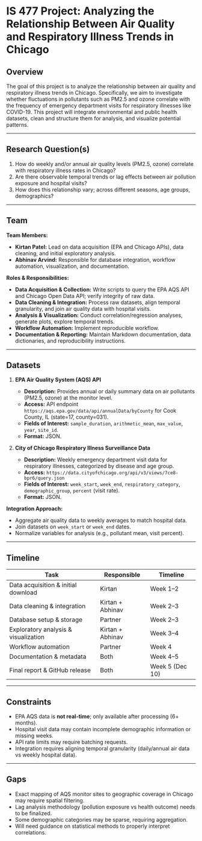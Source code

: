 # IS 477 Project: Analyzing the Relationship Between Air Quality and Respiratory Illness Trends in Chicago

## Overview

The goal of this project is to analyze the relationship between air quality and respiratory illness trends in Chicago. Specifically, we aim to investigate whether fluctuations in pollutants such as PM2.5 and ozone correlate with the frequency of emergency department visits for respiratory illnesses like COVID-19. This project will integrate environmental and public health datasets, clean and structure them for analysis, and visualize potential patterns.

---

## Research Question(s)

1. How do weekly and/or annual air quality levels (PM2.5, ozone) correlate with respiratory illness rates in Chicago?
2. Are there observable temporal trends or lag effects between air pollution exposure and hospital visits?
3. How does this relationship vary; across different seasons, age groups, demographics?

---

## Team

**Team Members:**

- **Kirtan Patel:** Lead on data acquisition (EPA and Chicago APIs), data cleaning, and initial exploratory analysis.
- **Abhinav Arvind:** Responsible for database integration, workflow automation, visualization, and documentation.

**Roles & Responsibilities:**

- **Data Acquisition & Collection:** Write scripts to query the EPA AQS API and Chicago Open Data API; verify integrity of raw data.
- **Data Cleaning & Integration:** Process raw datasets, align temporal granularity, and join air quality data with hospital visits.
- **Analysis & Visualization:** Conduct correlation/regression analyses, generate plots, explore temporal trends.
- **Workflow Automation:** Implement reproducible workflow.
- **Documentation & Reporting:** Maintain Markdown documentation, data dictionaries, and reproducibility instructions.

---

## Datasets

1. **EPA Air Quality System (AQS) API**

   - **Description:** Provides annual or daily summary data on air pollutants (PM2.5, ozone) at the monitor level.
   - **Access:** API endpoint `https://aqs.epa.gov/data/api/annualData/byCounty` for Cook County, IL (state=17, county=031).
   - **Fields of Interest:** `sample_duration`, `arithmetic_mean`, `max_value`, `year`, `site_id`.
   - **Format:** JSON.

2. **City of Chicago Respiratory Illness Surveillance Data**
   - **Description:** Weekly emergency department visit data for respiratory illnesses, categorized by disease and age group.
   - **Access:** `https://data.cityofchicago.org/api/v3/views/7ce8-bpr6/query.json`
   - **Fields of Interest:** `week_start`, `week_end`, `respiratory_category`, `demographic_group`, `percent` (visit rate).
   - **Format:** JSON.

**Integration Approach:**

- Aggregate air quality data to weekly averages to match hospital data.
- Join datasets on `week_start` or `week_end` dates.
- Normalize variables for analysis (e.g., pollutant mean, visit percent).

---

## Timeline

| Task                                 | Responsible      | Timeline        |
| ------------------------------------ | ---------------- | --------------- |
| Data acquisition & initial download  | Kirtan           | Week 1–2        |
| Data cleaning & integration          | Kirtan + Abhinav | Week 2–3        |
| Database setup & storage             | Partner          | Week 2–3        |
| Exploratory analysis & visualization | Kirtan + Abhinav | Week 3–4        |
| Workflow automation                  | Partner          | Week 4          |
| Documentation & metadata             | Both             | Week 4–5        |
| Final report & GitHub release        | Both             | Week 5 (Dec 10) |

---

## Constraints

- EPA AQS data is **not real-time**; only available after processing (6+ months).
- Hospital visit data may contain incomplete demographic information or missing weeks.
- API rate limits may require batching requests.
- Integration requires aligning temporal granularity (daily/annual air data vs weekly hospital data).

---

## Gaps

- Exact mapping of AQS monitor sites to geographic coverage in Chicago may require spatial filtering.
- Lag analysis methodology (pollution exposure vs health outcome) needs to be finalized.
- Some demographic categories may be sparse, requiring aggregation.
- Will need guidance on statistical methods to properly interpret correlations.
